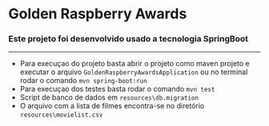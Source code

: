 # Golden Raspberry Awards

### Este projeto foi desenvolvido usado a tecnologia SpringBoot

---  

- Para execuçao do projeto basta abrir o projeto como maven projeto e executar o arquivo `GoldenRaspberryAwardsApplication` ou 
  no terminal rodar o comando `mvn spring-boot:run`
- Para execuçao dos testes basta rodar o comando `mvn test`
- Script de banco de dados em `resources\db.migration`
- O arquivo com a lista de filmes encontra-se no diretório `resources\movielist.csv`
